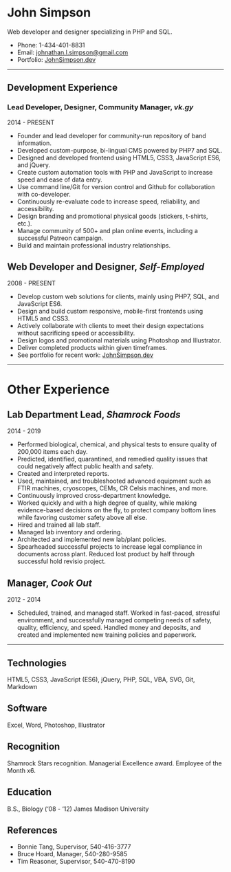 # John Simpson

Web developer and designer specializing in PHP and SQL.

* Phone: 1-434-401-8831
* Email: johnathan.l.simpson@gmail.com
* Portfolio: [JohnSimpson.dev](https://johnsimpson.dev/)

---

## Development Experience

### Lead Developer, Designer, Community Manager, *vk.gy*
2014 - PRESENT
* Founder and lead developer for community-run repository of band information.
* Developed custom-purpose, bi-lingual CMS powered by PHP7 and SQL.
* Designed and developed frontend using HTML5, CSS3, JavaScript ES6, and jQuery.
* Create custom automation tools with PHP and JavaScript to increase speed and ease of data entry.
* Use command line/Git for version control and Github for collaboration with co-developer.
* Continuously re-evaluate code to increase speed, reliability, and accessibility.
* Design branding and promotional physical goods (stickers, t-shirts, etc.).
* Manage community of 500+ and plan online events, including a successful Patreon campaign.
* Build and maintain professional industry relationships.

## Web Developer and Designer, *Self-Employed*
2008 - PRESENT
* Develop custom web solutions for clients, mainly using PHP7, SQL, and JavaScript ES6.
* Design and build custom responsive, mobile-first frontends using HTML5 and CSS3.
* Actively collaborate with clients to meet their design expectations without sacrificing speed or accessibility.
* Design logos and promotional materials using Photoshop and Illustrator.
* Deliver completed products within given timeframes.
* See portfolio for recent work: [JohnSimpson.dev](https://johnsimpson.dev/)

---

# Other Experience

## Lab Department Lead, *Shamrock Foods*
2014 - 2019
* Performed biological, chemical, and physical tests to ensure quality of 200,000 items each day.
* Predicted, identified, quarantined, and remedied quality issues that could negatively affect public health and safety.
* Created and interpreted reports.
* Used, maintained, and troubleshooted advanced equipment such as FTIR machines, cryoscopes, CEMs, CR Celsis machines, and more.
* Continuously improved cross-department knowledge.
* Worked quickly and with a high degree of quality, while making evidence-based decisions on the fly, to protect company bottom lines while favoring customer safety above all else.
* Hired and trained all lab staff.
* Managed lab inventory and ordering.
* Architected and implemented new lab/plant policies.
* Spearheaded successful projects to increase legal compliance in documents across plant. Reduced lost product by half through successful hold revisio project.

## Manager, *Cook Out*
2012 - 2014
* Scheduled, trained, and managed staff. Worked in fast-paced, stressful environment, and successfully managed competing needs of safety, quality, efficiency, and speed. Handled money and deposits, and created and implemented new training policies and paperwork.

---

## Technologies
HTML5, CSS3, JavaScript (ES6), jQuery, PHP, SQL, VBA, SVG, Git, Markdown

## Software
Excel, Word, Photoshop, Illustrator

## Recognition
Shamrock Stars recognition. Managerial Excellence award. Employee of the Month x6.

## Education
B.S., Biology (‘08 - ‘12)
James Madison University

## References
* Bonnie Tang, Supervisor, 540-416-3777
* Bruce Hoard, Manager, 540-280-9585
* Tim Reasoner, Supervisor, 540-470-8190
